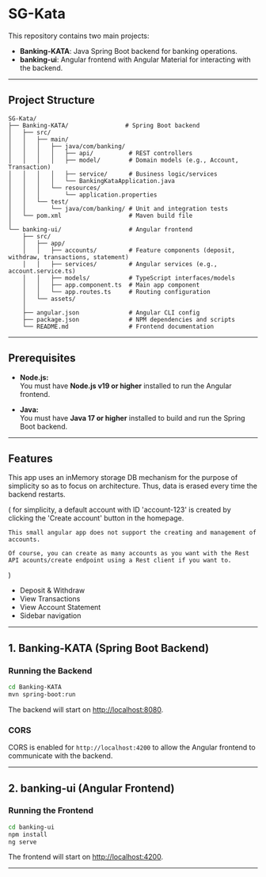 # SG-Kata

This repository contains two main projects:

- **Banking-KATA**: Java Spring Boot backend for banking operations.
- **banking-ui**: Angular frontend with Angular Material for interacting with the backend.

---

## Project Structure

```
SG-Kata/
├── Banking-KATA/                # Spring Boot backend
│   ├── src/
│   │   ├── main/
│   │   │   ├── java/com/banking/
│   │   │   │   ├── api/          # REST controllers
│   │   │   │   ├── model/        # Domain models (e.g., Account, Transaction)
│   │   │   │   ├── service/      # Business logic/services
│   │   │   │   └── BankingKataApplication.java
│   │   │   └── resources/
│   │   │       └── application.properties
│   │   └── test/
│   │       └── java/com/banking/ # Unit and integration tests
│   └── pom.xml                   # Maven build file
│
└── banking-ui/                   # Angular frontend
    ├── src/
    │   ├── app/
    │   │   ├── accounts/         # Feature components (deposit, withdraw, transactions, statement)
    │   │   ├── services/         # Angular services (e.g., account.service.ts)
    │   │   ├── models/           # TypeScript interfaces/models
    │   │   ├── app.component.ts  # Main app component
    │   │   └── app.routes.ts     # Routing configuration
    │   └── assets/
    │
    ├── angular.json              # Angular CLI config
    ├── package.json              # NPM dependencies and scripts
    └── README.md                 # Frontend documentation
```

---

## Prerequisites

- **Node.js:**  
  You must have **Node.js v19 or higher** installed to run the Angular frontend.

- **Java:**  
  You must have **Java 17 or higher** installed to build and run the Spring Boot backend.

---


## Features

This app uses an inMemory storage DB mechanism for the purpose of simplicity so as to focus on architecture.
Thus, data is erased every time the backend restarts.

  ( 
    for simplicity, a default account with ID 'account-123' is created by clicking the 'Create account' button in the homepage.

    This small angular app does not support the creating and management of accounts.

    Of course, you can create as many accounts as you want with the Rest API acounts/create endpoint using a Rest client if you want to.
  )
- Deposit & Withdraw
- View Transactions
- View Account Statement
- Sidebar navigation

---

## 1. Banking-KATA (Spring Boot Backend)

### Running the Backend

```sh
cd Banking-KATA
mvn spring-boot:run
```

The backend will start on [http://localhost:8080](http://localhost:8080).

### CORS

CORS is enabled for `http://localhost:4200` to allow the Angular frontend to communicate with the backend.

---

## 2. banking-ui (Angular Frontend)

### Running the Frontend

```sh
cd banking-ui
npm install
ng serve
```

The frontend will start on [http://localhost:4200](http://localhost:4200).

---

